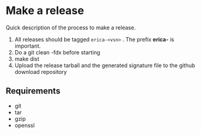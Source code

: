 # Make a release

Quick description of the process to make a release.

1. All releases should be tagged `erica-<vsn>` . The prefix **erica-** is
important.
2. Do a git clean -fdx before starting
3. make dist
5. Upload the release tarball and the generated signature file to the
github download repository

## Requirements

- git
- tar
- gzip
- openssl

